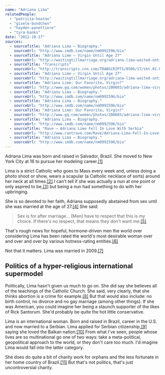 ```yaml
---
name: "Adriana Lima"
relatedPeople:
  - "patricia-heaton"
  - "gisele-bundchen"
  - "hayden-panettiere"
  - "tyra-banks"
date: "2012-10-17"
sources:
  - sourceTitle: "Adriana Lima – Biography."
    sourceUrl: "http://www.imdb.com/name/nm0992596/bio"
  - sourceTitle: "Adriana Lime – Virgin Until Age 27"
    sourceUrl: "http://waitingtillmarriage.org/adriana-lima-waited-until-age-27/"
  - sourceTitle: "Transcripts"
    sourceUrl: "http://transcripts.cnn.com/TRANSCRIPTS/0506/17/sbt.01.html"
  - sourceTitle: "Adriana Lime – Virgin Until Age 27"
    sourceUrl: "http://waitingtillmarriage.org/adriana-lima-waited-until-age-27/"
  - sourceTitle: "Adriana Lime: Our Favorite… Virgin?"
    sourceUrl: "http://www.gq.com/women/photos/200603/adriana-lima-virgin-underwear-model"
  - sourceTitle: "Adriana Lima – Biography."
    sourceUrl: "http://www.imdb.com/name/nm0992596/bio"
  - sourceTitle: "Adriana Lima – Biography."
    sourceUrl: "http://www.imdb.com/name/nm0992596/bio"
  - sourceTitle: "Adriana Lime: Our Favorite… Virgin?"
    sourceUrl: "http://www.gq.com/women/photos/200603/adriana-lima-virgin-underwear-model"
  - sourceTitle: "Adriana Lima – Biography."
    sourceUrl: "http://www.imdb.com/name/nm0992596/bio"
  - sourceTitle: "Rave – Adriana Lime Fell In Love With Serbia"
    sourceUrl: "http://www.rantrave.com/Rave/Adriana-Lima-Fell-In-Love-With-Serbia.aspx"
  - sourceTitle: "Adriana Lima – Biography."
    sourceUrl: "http://www.imdb.com/name/nm0992596/bio"
---
```


Adriana Lima was born and raised in Salvador, Brazil. She moved to New York City at 16 to pursue her modeling career.<a class="source-citation" href="http://www.imdb.com/name/nm0992596/bio" title="Adriana Lima – Biography.">[1]</a>

Lima is a strict Catholic who goes to Mass every week and, unless doing a photo shoot or show, wears a scapular (a Catholic necklace of sorts) around her neck at all times.<a class="source-citation" href="http://waitingtillmarriage.org/adriana-lima-waited-until-age-27/" title="Adriana Lime – Virgin Until Age 27">[2]</a> I can't tell if she was actually a nun at one point or only aspired to be,<a class="source-citation" href="http://transcripts.cnn.com/TRANSCRIPTS/0506/17/sbt.01.html" title="Transcripts">[3]</a> but being a nun had something to do with her upbringing.

She is so devoted to her faith, Adriana supposedly abstained from sex until she was married at the age of 27.<a class="source-citation" href="http://waitingtillmarriage.org/adriana-lima-waited-until-age-27/" title="Adriana Lime – Virgin Until Age 27">[4]</a> She said:

>Sex is for after marriage… [Men] have to respect that this is my choice. If there's no respect, that means they don't want me.<a class="source-citation" href="http://www.gq.com/women/photos/200603/adriana-lima-virgin-underwear-model" title="Adriana Lime: Our Favorite… Virgin?">[5]</a>

That's rough news for hopeful, hormone-driven men the world over considering Lima has been rated the world's most desirable woman over and over and over by various hotness-rating entities.<a class="source-citation" href="http://www.imdb.com/name/nm0992596/bio" title="Adriana Lima – Biography.">[6]</a>

Not that it matters. Lima was married in 2009.<a class="source-citation" href="http://www.imdb.com/name/nm0992596/bio" title="Adriana Lima – Biography.">[7]</a>

## Politics of a hyper-religious international supermodel

Politically, Lima hasn't given us much to go on. She did say she believes all of the teachings of the Catholic Church. She said, very clearly, that she thinks abortion is a crime for example.<a class="source-citation" href="http://www.gq.com/women/photos/200603/adriana-lima-virgin-underwear-model" title="Adriana Lime: Our Favorite… Virgin?">[8]</a> But that would also include: no birth control, no divorce and no gay marriage (among other things). If she was American, you could imagine her being a staunch supporter of the likes of Rick Santorum. She'd probably be quite the hot little conservative.

Lima is an international woman. Born and raised in Brazil, career in the U.S. and now married to a Serbian. Lima applied for Serbian citizenship,<a class="source-citation" href="http://www.imdb.com/name/nm0992596/bio" title="Adriana Lima – Biography.">[9]</a> saying she loved the Balkan nation.<a class="source-citation" href="http://www.rantrave.com/Rave/Adriana-Lima-Fell-In-Love-With-Serbia.aspx" title="Rave – Adriana Lime Fell In Love With Serbia">[10]</a> From what I've seen, people whose lives are so multinational go one of two ways: take a meta-political, geopolitical approach to the world, or they don't care too much. I'd imagine Lima would fall into the latter category.

She does do quite a bit of charity work for orphans and the less fortunate in her home country of Brazil.<a class="source-citation" href="http://www.imdb.com/name/nm0992596/bio" title="Adriana Lima – Biography.">[11]</a> But that's not politics, that's just uncontroversial charity.